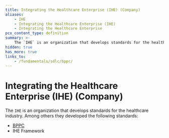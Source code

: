 ```yaml
---
title: Integrating the Healthcare Enterprise (IHE) (Company)
aliases:
    - IHE
    - Integrating the Healthcare Enterprise (IHE)
    - Integrating the Healthcare Enterprise
pcx_content_type: definition
summary: >-
    The `IHE` is an organization that develops standards for the healthcare industry.
hidden: true
has_more: true
links_to:
    - /fundamentals/sdlc/bppc/
---
```


# Integrating the Healthcare Enterprise (IHE) (Company)

The `IHE` is an organization that develops standards for the healthcare industry. Among others they developed the following standards:

-   [BPPC](/fundamentals/sdlc/bppc/)
-   IHE Framework
